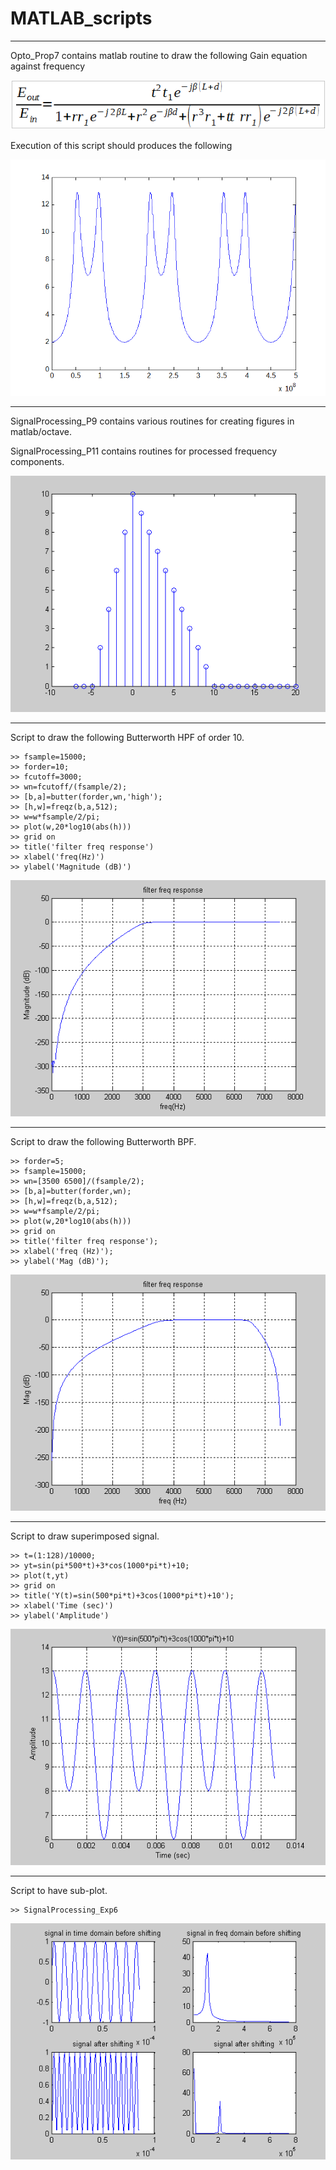 # MATLAB_scripts

--------------------------------

Opto_Prop7 contains matlab routine to draw the following Gain equation against frequency

![](shots/Opto_Prop7_01.png)

Execution of this script should produces the following

![](shots/Opto_Prop7_02.png)


-------------------------------

SignalProcessing_P9 contains various routines for creating figures in matlab/octave.

SignalProcessing_P11 contains routines for processed frequency components.

![](shots/FreqDomain.png)


-------------------------------

Script to draw the following Butterworth HPF of order 10.
```
>> fsample=15000;
>> forder=10;
>> fcutoff=3000;
>> wn=fcutoff/(fsample/2);
>> [b,a]=butter(forder,wn,'high');
>> [h,w]=freqz(b,a,512);
>> w=w*fsample/2/pi;
>> plot(w,20*log10(abs(h)))
>> grid on
>> title('filter freq response')
>> xlabel('freq(Hz)')
>> ylabel('Magnitude (dB)')
```
![](shots/Butterworth_order10.png)

-------------------------------

Script to draw the following Butterworth BPF.
```
>> forder=5;
>> fsample=15000;
>> wn=[3500 6500]/(fsample/2);
>> [b,a]=butter(forder,wn);
>> [h,w]=freqz(b,a,512);
>> w=w*fsample/2/pi;
>> plot(w,20*log10(abs(h)))
>> grid on
>> title('filter freq response');
>> xlabel('freq (Hz)');
>> ylabel('Mag (dB)'); 
```
![](shots/Butterworth_BPF.png)

-------------------------------

Script to draw superimposed signal.
```
>> t=(1:128)/10000;
>> yt=sin(pi*500*t)+3*cos(1000*pi*t)+10;
>> plot(t,yt)
>> grid on
>> title('Y(t)=sin(500*pi*t)+3cos(1000*pi*t)+10');
>> xlabel('Time (sec)')
>> ylabel('Amplitude')
```
![](shots/superimposed.png)

-------------------------------

Script to have sub-plot.
```
>> SignalProcessing_Exp6
```
![](shots/subplot.png)
